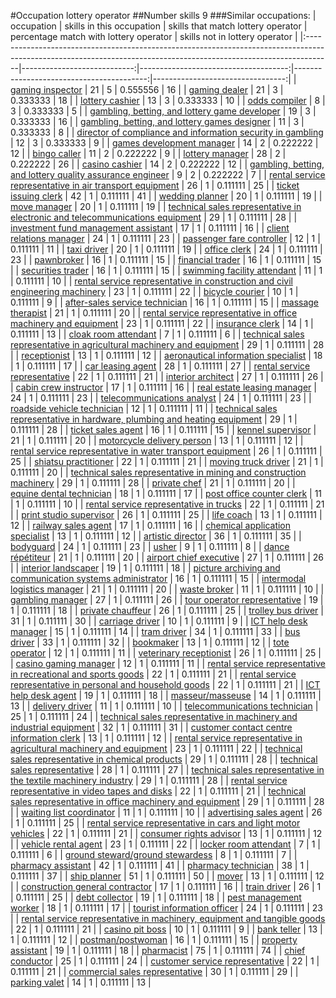 #Occupation lottery operator
##Number skills 9
###Similar occupations:
| occupation                                                                                                                                                        |   skills in this occupation |   skills that match lottery operator |   percentage match with lottery operator |   skills not in lottery operator |
|:------------------------------------------------------------------------------------------------------------------------------------------------------------------|----------------------------:|-------------------------------------:|-----------------------------------------:|---------------------------------:|
| [gaming inspector](gaming_inspector.md)                                                                                                                           |                          21 |                                    5 |                                 0.555556 |                               16 |
| [gaming dealer](gaming_dealer.md)                                                                                                                                 |                          21 |                                    3 |                                 0.333333 |                               18 |
| [lottery cashier](lottery_cashier.md)                                                                                                                             |                          13 |                                    3 |                                 0.333333 |                               10 |
| [odds compiler](odds_compiler.md)                                                                                                                                 |                           8 |                                    3 |                                 0.333333 |                                5 |
| [gambling, betting, and lottery game developer](gambling,_betting,_and_lottery_game_developer.md)                                                                 |                          19 |                                    3 |                                 0.333333 |                               16 |
| [gambling, betting, and lottery games designer](gambling,_betting,_and_lottery_games_designer.md)                                                                 |                          11 |                                    3 |                                 0.333333 |                                8 |
| [director of compliance and information security in gambling](director_of_compliance_and_information_security_in_gambling.md)                                     |                          12 |                                    3 |                                 0.333333 |                                9 |
| [games development manager](games_development_manager.md)                                                                                                         |                          14 |                                    2 |                                 0.222222 |                               12 |
| [bingo caller](bingo_caller.md)                                                                                                                                   |                          11 |                                    2 |                                 0.222222 |                                9 |
| [lottery manager](lottery_manager.md)                                                                                                                             |                          28 |                                    2 |                                 0.222222 |                               26 |
| [casino cashier](casino_cashier.md)                                                                                                                               |                          14 |                                    2 |                                 0.222222 |                               12 |
| [gambling, betting, and lottery quality assurance engineer](gambling,_betting,_and_lottery_quality_assurance_engineer.md)                                         |                           9 |                                    2 |                                 0.222222 |                                7 |
| [rental service representative in air transport equipment](rental_service_representative_in_air_transport_equipment.md)                                           |                          26 |                                    1 |                                 0.111111 |                               25 |
| [ticket issuing clerk](ticket_issuing_clerk.md)                                                                                                                   |                          42 |                                    1 |                                 0.111111 |                               41 |
| [wedding planner](wedding_planner.md)                                                                                                                             |                          20 |                                    1 |                                 0.111111 |                               19 |
| [move manager](move_manager.md)                                                                                                                                   |                          20 |                                    1 |                                 0.111111 |                               19 |
| [technical sales representative in electronic and telecommunications equipment](technical_sales_representative_in_electronic_and_telecommunications_equipment.md) |                          29 |                                    1 |                                 0.111111 |                               28 |
| [investment fund management assistant](investment_fund_management_assistant.md)                                                                                   |                          17 |                                    1 |                                 0.111111 |                               16 |
| [client relations manager](client_relations_manager.md)                                                                                                           |                          24 |                                    1 |                                 0.111111 |                               23 |
| [passenger fare controller](passenger_fare_controller.md)                                                                                                         |                          12 |                                    1 |                                 0.111111 |                               11 |
| [taxi driver](taxi_driver.md)                                                                                                                                     |                          20 |                                    1 |                                 0.111111 |                               19 |
| [office clerk](office_clerk.md)                                                                                                                                   |                          24 |                                    1 |                                 0.111111 |                               23 |
| [pawnbroker](pawnbroker.md)                                                                                                                                       |                          16 |                                    1 |                                 0.111111 |                               15 |
| [financial trader](financial_trader.md)                                                                                                                           |                          16 |                                    1 |                                 0.111111 |                               15 |
| [securities trader](securities_trader.md)                                                                                                                         |                          16 |                                    1 |                                 0.111111 |                               15 |
| [swimming facility attendant](swimming_facility_attendant.md)                                                                                                     |                          11 |                                    1 |                                 0.111111 |                               10 |
| [rental service representative in construction and civil engineering machinery](rental_service_representative_in_construction_and_civil_engineering_machinery.md) |                          23 |                                    1 |                                 0.111111 |                               22 |
| [bicycle courier](bicycle_courier.md)                                                                                                                             |                          10 |                                    1 |                                 0.111111 |                                9 |
| [after-sales service technician](after-sales_service_technician.md)                                                                                               |                          16 |                                    1 |                                 0.111111 |                               15 |
| [massage therapist](massage_therapist.md)                                                                                                                         |                          21 |                                    1 |                                 0.111111 |                               20 |
| [rental service representative in office machinery and equipment](rental_service_representative_in_office_machinery_and_equipment.md)                             |                          23 |                                    1 |                                 0.111111 |                               22 |
| [insurance clerk](insurance_clerk.md)                                                                                                                             |                          14 |                                    1 |                                 0.111111 |                               13 |
| [cloak room attendant](cloak_room_attendant.md)                                                                                                                   |                           7 |                                    1 |                                 0.111111 |                                6 |
| [technical sales representative in agricultural machinery and equipment](technical_sales_representative_in_agricultural_machinery_and_equipment.md)               |                          29 |                                    1 |                                 0.111111 |                               28 |
| [receptionist](receptionist.md)                                                                                                                                   |                          13 |                                    1 |                                 0.111111 |                               12 |
| [aeronautical information specialist](aeronautical_information_specialist.md)                                                                                     |                          18 |                                    1 |                                 0.111111 |                               17 |
| [car leasing agent](car_leasing_agent.md)                                                                                                                         |                          28 |                                    1 |                                 0.111111 |                               27 |
| [rental service representative](rental_service_representative.md)                                                                                                 |                          22 |                                    1 |                                 0.111111 |                               21 |
| [interior architect](interior_architect.md)                                                                                                                       |                          27 |                                    1 |                                 0.111111 |                               26 |
| [cabin crew instructor](cabin_crew_instructor.md)                                                                                                                 |                          17 |                                    1 |                                 0.111111 |                               16 |
| [real estate leasing manager](real_estate_leasing_manager.md)                                                                                                     |                          24 |                                    1 |                                 0.111111 |                               23 |
| [telecommunications analyst](telecommunications_analyst.md)                                                                                                       |                          24 |                                    1 |                                 0.111111 |                               23 |
| [roadside vehicle technician](roadside_vehicle_technician.md)                                                                                                     |                          12 |                                    1 |                                 0.111111 |                               11 |
| [technical sales representative in hardware, plumbing and heating equipment](technical_sales_representative_in_hardware,_plumbing_and_heating_equipment.md)       |                          29 |                                    1 |                                 0.111111 |                               28 |
| [ticket sales agent](ticket_sales_agent.md)                                                                                                                       |                          16 |                                    1 |                                 0.111111 |                               15 |
| [kennel supervisor](kennel_supervisor.md)                                                                                                                         |                          21 |                                    1 |                                 0.111111 |                               20 |
| [motorcycle delivery person](motorcycle_delivery_person.md)                                                                                                       |                          13 |                                    1 |                                 0.111111 |                               12 |
| [rental service representative in water transport equipment](rental_service_representative_in_water_transport_equipment.md)                                       |                          26 |                                    1 |                                 0.111111 |                               25 |
| [shiatsu practitioner](shiatsu_practitioner.md)                                                                                                                   |                          22 |                                    1 |                                 0.111111 |                               21 |
| [moving truck driver](moving_truck_driver.md)                                                                                                                     |                          21 |                                    1 |                                 0.111111 |                               20 |
| [technical sales representative in mining and construction machinery](technical_sales_representative_in_mining_and_construction_machinery.md)                     |                          29 |                                    1 |                                 0.111111 |                               28 |
| [private chef](private_chef.md)                                                                                                                                   |                          21 |                                    1 |                                 0.111111 |                               20 |
| [equine dental technician](equine_dental_technician.md)                                                                                                           |                          18 |                                    1 |                                 0.111111 |                               17 |
| [post office counter clerk](post_office_counter_clerk.md)                                                                                                         |                          11 |                                    1 |                                 0.111111 |                               10 |
| [rental service representative in trucks](rental_service_representative_in_trucks.md)                                                                             |                          22 |                                    1 |                                 0.111111 |                               21 |
| [print studio supervisor](print_studio_supervisor.md)                                                                                                             |                          26 |                                    1 |                                 0.111111 |                               25 |
| [life coach](life_coach.md)                                                                                                                                       |                          13 |                                    1 |                                 0.111111 |                               12 |
| [railway sales agent](railway_sales_agent.md)                                                                                                                     |                          17 |                                    1 |                                 0.111111 |                               16 |
| [chemical application specialist](chemical_application_specialist.md)                                                                                             |                          13 |                                    1 |                                 0.111111 |                               12 |
| [artistic director](artistic_director.md)                                                                                                                         |                          36 |                                    1 |                                 0.111111 |                               35 |
| [bodyguard](bodyguard.md)                                                                                                                                         |                          24 |                                    1 |                                 0.111111 |                               23 |
| [usher](usher.md)                                                                                                                                                 |                           9 |                                    1 |                                 0.111111 |                                8 |
| [dance répétiteur](dance_répétiteur.md)                                                                                                                           |                          21 |                                    1 |                                 0.111111 |                               20 |
| [airport chief executive](airport_chief_executive.md)                                                                                                             |                          27 |                                    1 |                                 0.111111 |                               26 |
| [interior landscaper](interior_landscaper.md)                                                                                                                     |                          19 |                                    1 |                                 0.111111 |                               18 |
| [picture archiving and communication systems administrator](picture_archiving_and_communication_systems_administrator.md)                                         |                          16 |                                    1 |                                 0.111111 |                               15 |
| [intermodal logistics manager](intermodal_logistics_manager.md)                                                                                                   |                          21 |                                    1 |                                 0.111111 |                               20 |
| [waste broker](waste_broker.md)                                                                                                                                   |                          11 |                                    1 |                                 0.111111 |                               10 |
| [gambling manager](gambling_manager.md)                                                                                                                           |                          27 |                                    1 |                                 0.111111 |                               26 |
| [tour operator representative](tour_operator_representative.md)                                                                                                   |                          19 |                                    1 |                                 0.111111 |                               18 |
| [private chauffeur](private_chauffeur.md)                                                                                                                         |                          26 |                                    1 |                                 0.111111 |                               25 |
| [trolley bus driver](trolley_bus_driver.md)                                                                                                                       |                          31 |                                    1 |                                 0.111111 |                               30 |
| [carriage driver](carriage_driver.md)                                                                                                                             |                          10 |                                    1 |                                 0.111111 |                                9 |
| [ICT help desk manager](ICT_help_desk_manager.md)                                                                                                                 |                          15 |                                    1 |                                 0.111111 |                               14 |
| [tram driver](tram_driver.md)                                                                                                                                     |                          34 |                                    1 |                                 0.111111 |                               33 |
| [bus driver](bus_driver.md)                                                                                                                                       |                          33 |                                    1 |                                 0.111111 |                               32 |
| [bookmaker](bookmaker.md)                                                                                                                                         |                          13 |                                    1 |                                 0.111111 |                               12 |
| [tote operator](tote_operator.md)                                                                                                                                 |                          12 |                                    1 |                                 0.111111 |                               11 |
| [veterinary receptionist](veterinary_receptionist.md)                                                                                                             |                          26 |                                    1 |                                 0.111111 |                               25 |
| [casino gaming manager](casino_gaming_manager.md)                                                                                                                 |                          12 |                                    1 |                                 0.111111 |                               11 |
| [rental service representative in recreational and sports goods](rental_service_representative_in_recreational_and_sports_goods.md)                               |                          22 |                                    1 |                                 0.111111 |                               21 |
| [rental service representative in personal and household goods](rental_service_representative_in_personal_and_household_goods.md)                                 |                          22 |                                    1 |                                 0.111111 |                               21 |
| [ICT help desk agent](ICT_help_desk_agent.md)                                                                                                                     |                          19 |                                    1 |                                 0.111111 |                               18 |
| [masseur/masseuse](masseur-masseuse.md)                                                                                                                           |                          14 |                                    1 |                                 0.111111 |                               13 |
| [delivery driver](delivery_driver.md)                                                                                                                             |                          11 |                                    1 |                                 0.111111 |                               10 |
| [telecommunications technician](telecommunications_technician.md)                                                                                                 |                          25 |                                    1 |                                 0.111111 |                               24 |
| [technical sales representative in machinery and industrial equipment](technical_sales_representative_in_machinery_and_industrial_equipment.md)                   |                          32 |                                    1 |                                 0.111111 |                               31 |
| [customer contact centre information clerk](customer_contact_centre_information_clerk.md)                                                                         |                          13 |                                    1 |                                 0.111111 |                               12 |
| [rental service representative in agricultural machinery and equipment](rental_service_representative_in_agricultural_machinery_and_equipment.md)                 |                          23 |                                    1 |                                 0.111111 |                               22 |
| [technical sales representative in chemical products](technical_sales_representative_in_chemical_products.md)                                                     |                          29 |                                    1 |                                 0.111111 |                               28 |
| [technical sales representative](technical_sales_representative.md)                                                                                               |                          28 |                                    1 |                                 0.111111 |                               27 |
| [technical sales representative in the textile machinery industry](technical_sales_representative_in_the_textile_machinery_industry.md)                           |                          29 |                                    1 |                                 0.111111 |                               28 |
| [rental service representative in video tapes and disks](rental_service_representative_in_video_tapes_and_disks.md)                                               |                          22 |                                    1 |                                 0.111111 |                               21 |
| [technical sales representative in office machinery and equipment](technical_sales_representative_in_office_machinery_and_equipment.md)                           |                          29 |                                    1 |                                 0.111111 |                               28 |
| [waiting list coordinator](waiting_list_coordinator.md)                                                                                                           |                          11 |                                    1 |                                 0.111111 |                               10 |
| [advertising sales agent](advertising_sales_agent.md)                                                                                                             |                          26 |                                    1 |                                 0.111111 |                               25 |
| [rental service representative in cars and light motor vehicles](rental_service_representative_in_cars_and_light_motor_vehicles.md)                               |                          22 |                                    1 |                                 0.111111 |                               21 |
| [consumer rights advisor](consumer_rights_advisor.md)                                                                                                             |                          13 |                                    1 |                                 0.111111 |                               12 |
| [vehicle rental agent](vehicle_rental_agent.md)                                                                                                                   |                          23 |                                    1 |                                 0.111111 |                               22 |
| [locker room attendant](locker_room_attendant.md)                                                                                                                 |                           7 |                                    1 |                                 0.111111 |                                6 |
| [ground steward/ground stewardess](ground_steward-ground_stewardess.md)                                                                                           |                           8 |                                    1 |                                 0.111111 |                                7 |
| [pharmacy assistant](pharmacy_assistant.md)                                                                                                                       |                          42 |                                    1 |                                 0.111111 |                               41 |
| [pharmacy technician](pharmacy_technician.md)                                                                                                                     |                          38 |                                    1 |                                 0.111111 |                               37 |
| [ship planner](ship_planner.md)                                                                                                                                   |                          51 |                                    1 |                                 0.111111 |                               50 |
| [mover](mover.md)                                                                                                                                                 |                          13 |                                    1 |                                 0.111111 |                               12 |
| [construction general contractor](construction_general_contractor.md)                                                                                             |                          17 |                                    1 |                                 0.111111 |                               16 |
| [train driver](train_driver.md)                                                                                                                                   |                          26 |                                    1 |                                 0.111111 |                               25 |
| [debt collector](debt_collector.md)                                                                                                                               |                          19 |                                    1 |                                 0.111111 |                               18 |
| [pest management worker](pest_management_worker.md)                                                                                                               |                          18 |                                    1 |                                 0.111111 |                               17 |
| [tourist information officer](tourist_information_officer.md)                                                                                                     |                          24 |                                    1 |                                 0.111111 |                               23 |
| [rental service representative in machinery, equipment and tangible goods](rental_service_representative_in_machinery,_equipment_and_tangible_goods.md)           |                          22 |                                    1 |                                 0.111111 |                               21 |
| [casino pit boss](casino_pit_boss.md)                                                                                                                             |                          10 |                                    1 |                                 0.111111 |                                9 |
| [bank teller](bank_teller.md)                                                                                                                                     |                          13 |                                    1 |                                 0.111111 |                               12 |
| [postman/postwoman](postman-postwoman.md)                                                                                                                         |                          16 |                                    1 |                                 0.111111 |                               15 |
| [property assistant](property_assistant.md)                                                                                                                       |                          19 |                                    1 |                                 0.111111 |                               18 |
| [pharmacist](pharmacist.md)                                                                                                                                       |                          75 |                                    1 |                                 0.111111 |                               74 |
| [chief conductor](chief_conductor.md)                                                                                                                             |                          25 |                                    1 |                                 0.111111 |                               24 |
| [customer service representative](customer_service_representative.md)                                                                                             |                          22 |                                    1 |                                 0.111111 |                               21 |
| [commercial sales representative](commercial_sales_representative.md)                                                                                             |                          30 |                                    1 |                                 0.111111 |                               29 |
| [parking valet](parking_valet.md)                                                                                                                                 |                          14 |                                    1 |                                 0.111111 |                               13 |
